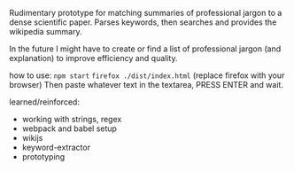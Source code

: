 Rudimentary prototype for matching summaries of professional jargon to a dense scientific paper.
Parses keywords, then searches and provides the wikipedia summary.

In the future I might have to create or find a list of professional jargon (and explanation) to improve efficiency and quality.

how to use:
`npm start`
`firefox ./dist/index.html` (replace firefox with your browser)
Then paste whatever text in the textarea, PRESS ENTER and wait.

learned/reinforced:
 - working with strings, regex
 - webpack and babel setup
 - wikijs
 - keyword-extractor
 - prototyping